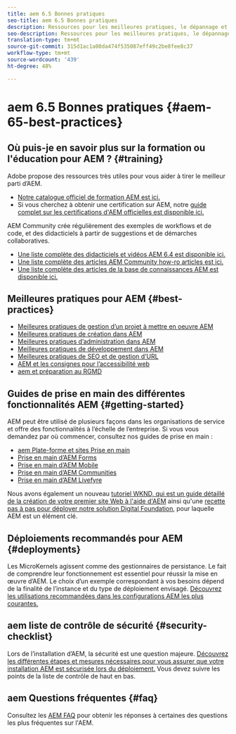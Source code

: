 ```yaml
---
title: aem 6.5 Bonnes pratiques
seo-title: aem 6.5 Bonnes pratiques
description: Ressources pour les meilleures pratiques, le dépannage et la formation pour AEM 6.5
seo-description: Ressources pour les meilleures pratiques, le dépannage et la formation pour AEM 6.5
translation-type: tm+mt
source-git-commit: 315d1ac1a00da474f535087eff49c2be8fee8c37
workflow-type: tm+mt
source-wordcount: '439'
ht-degree: 48%

---
```



# aem 6.5 Bonnes pratiques {#aem-65-best-practices}

## Où puis-je en savoir plus sur la formation ou l&#39;éducation pour AEM ? {#training}

Adobe propose des ressources très utiles pour vous aider à tirer le meilleur parti d’AEM.

* [Notre catalogue officiel de formation AEM est ici.](https://training.adobe.com/training/current-courses.html#solution=adobeExperienceManager&amp;p=1)
* Si vous cherchez à obtenir une certification sur AEM, notre [guide complet sur les certifications d&#39;AEM officielles est disponible ici.](https://training.adobe.com/certification/exams.html#p=1&amp;solution=adobeExperienceManager)

AEM Community crée régulièrement des exemples de workflows et de code, et des didacticiels à partir de suggestions et de démarches collaboratives.

* [Une liste complète des didacticiels et vidéos AEM 6.4 est disponible ici.](https://helpx.adobe.com/fr/experience-manager/kt/index/aem-6-5-videos.html)
* [Une liste complète des articles AEM Community how-ro articles est ici.](https://helpx.adobe.com/fr/experience-manager/topics/how-to.html)
* [Une liste complète des articles de la base de connaissances AEM est disponible ici.](https://helpx.adobe.com/fr/experience-manager/kb/index/full_kb_list.html)

## Meilleures pratiques pour AEM {#best-practices}

* [Meilleures pratiques de gestion d’un projet à mettre en oeuvre AEM](/help/managing/best-practices.md)
* [Meilleures pratiques de création dans AEM](/help/sites-authoring/best-practices.md) 
* [Meilleures pratiques d’administration dans AEM](/help/sites-administering/administer-best-practices.md) 
* [Meilleures pratiques de développement dans AEM](/help/sites-developing/best-practices.md) 
* [Meilleures pratiques de SEO et de gestion d’URL](/help/managing/seo-and-url-management.md) 
* [AEM et les consignes pour l’accessibilité web](/help/managing/web-accessibility.md)
* [aem et préparation au RGMD](/help/managing/data-protection-and-privacy.md)

## Guides de prise en main des différentes fonctionnalités AEM {#getting-started}

AEM peut être utilisé de plusieurs façons dans les organisations de service et offre des fonctionnalités à l’échelle de l’entreprise. Si vous vous demandez par où commencer, consultez nos guides de prise en main :

* [aem Plate-forme et sites Prise en main](/help/sites-deploying/deploy.md#getting-started)
* [Prise en main d’AEM Forms](/help/forms/using/introduction-aem-forms.md) 
* [Prise en main d’AEM Mobile](/help/mobile/getting-started-aem-mobile.md) 
* [Prise en main d’AEM Communities](/help/communities/getting-started.md)
* [Prise en main d’AEM Livefyre](https://answers.livefyre.com/developers/getting-started/) 

Nous avons également un nouveau [tutoriel WKND, qui est un guide détaillé de la création de votre premier site Web à l&#39;aide d&#39;AEM](https://docs.adobe.com/content/help/fr-FR/experience-manager-learn/getting-started-wknd-tutorial-develop/overview.html) ainsi qu&#39;une [recette pas à pas pour déployer notre solution Digital Foundation](https://helpx.adobe.com/marketing-cloud/how-to/digital-foundation.html), pour laquelle AEM est un élément clé.

## Déploiements recommandés pour AEM {#deployments}

Les MicroKernels agissent comme des gestionnaires de persistance. Le fait de comprendre leur fonctionnement est essentiel pour réussir la mise en œuvre d’AEM. Le choix d’un exemple correspondant à vos besoins dépend de la finalité de l’instance et du type de déploiement envisagé. [Découvrez les utilisations recommandées dans les configurations AEM les plus courantes.](/help/sites-deploying/recommended-deploys.md)

## aem liste de contrôle de sécurité {#security-checklist}

Lors de l’installation d’AEM, la sécurité est une question majeure. [Découvrez les différentes étapes et mesures nécessaires pour vous assurer que votre installation AEM est sécurisée lors du déploiement.](/help/sites-administering/security-checklist.md) Vous devez suivre les points de la liste de contrôle de haut en bas.

## aem Questions fréquentes {#faq}

Consultez les [AEM FAQ](/help/sites-administering/aem-faqs.md) pour obtenir les réponses à certaines des questions les plus fréquentes sur l&#39;AEM.
